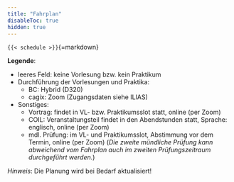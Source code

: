```yaml
---
title: "Fahrplan"
disableToc: true
hidden: true
---
```



`{{< schedule >}}`{=markdown}


**Legende**:

*   leeres Feld: keine Vorlesung bzw. kein Praktikum
*   Durchführung der Vorlesungen und Praktika:
    -   BC: Hybrid (D320)
    -   cagix: Zoom (Zugangsdaten siehe ILIAS)
*   Sonstiges:
    -   Vortrag: findet in VL- bzw. Praktikumsslot statt, online (per Zoom)
    -   COIL: Veranstaltungsteil findet in den Abendstunden statt, Sprache: englisch, online (per Zoom)
    -   mdl. Prüfung: im VL- und Praktikumsslot, Abstimmung vor dem Termin, online (per Zoom)
        (*Die zweite mündliche Prüfung kann abweichend vom Fahrplan auch im zweiten Prüfungszeitraum
        durchgeführt werden.*)

*Hinweis*: Die Planung wird bei Bedarf aktualisiert!
